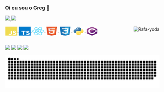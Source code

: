 ### Oi eu sou o Greg 👋
<div>
  <a href="https://github.com/greggregk">
  <img height="180em" src="https://github-readme-stats.vercel.app/api?username=greggregk&show_icons=true&theme=dracula&include_all_commits=true&count_private=true"/>
  <img height="180em" src="https://github-readme-stats.vercel.app/api/top-langs/?username=greggregk&layout=compact&langs_count=7&theme=dracula"/>
</div>
  
  <div style="display: inline_block"><br>
  <img align="center" alt="greg-Js" height="30" width="40" src="https://raw.githubusercontent.com/devicons/devicon/master/icons/javascript/javascript-plain.svg">
  <img align="center" alt="greg-Ts" height="30" width="40" src="https://raw.githubusercontent.com/devicons/devicon/master/icons/typescript/typescript-plain.svg">
  <img align="center" alt="greg-React" height="30" width="40" src="https://raw.githubusercontent.com/devicons/devicon/master/icons/react/react-original.svg">
  <img align="center" alt="greg-HTML" height="30" width="40" src="https://raw.githubusercontent.com/devicons/devicon/master/icons/html5/html5-original.svg">
  <img align="center" alt="greg-CSS" height="30" width="40" src="https://raw.githubusercontent.com/devicons/devicon/master/icons/css3/css3-original.svg">
  <img align="center" alt="greg-Python" height="30" width="40" src="https://raw.githubusercontent.com/devicons/devicon/master/icons/python/python-original.svg">
  <img align="center" alt="greg-Csharp" height="30" width="40" src="https://raw.githubusercontent.com/devicons/devicon/master/icons/csharp/csharp-original.svg">
  <img align="right" alt="Rafa-yoda" src="https://media2.giphy.com/media/GB3MktbhWQPW8/giphy.gif">
</div>
  
  ##
  
  <div> 
  <a href="https://instagram.com/gregg.rm" target="_blank"><img src="https://img.shields.io/badge/-Instagram-%23E4405F?style=for-the-badge&logo=instagram&logoColor=white" target="_blank"></a>
 	<a href="https://www.twitch.tv/greg712_" target="_blank"><img src="https://img.shields.io/badge/Twitch-9146FF?style=for-the-badge&logo=twitch&logoColor=white" target="_blank"></a>
  <a href="linkedin.com/in/gregori-rodrigues-monteiro-670622210/" target="_blank"><img src="https://img.shields.io/badge/-LinkedIn-%230077B5?style=for-the-badge&logo=linkedin&logoColor=white" target="_blank"></a>
  <a href = "mailto:gregori_monteiro@estudante.sc.senai.br"><img src="https://img.shields.io/badge/-Gmail-%23333?style=for-the-badge&logo=gmail&logoColor=white" target="_blank"></a>
 
  ![Snake animation](https://github.com/greggregk/greggregk/blob/output/github-contribution-grid-snake.svg)
 
</div>

  
